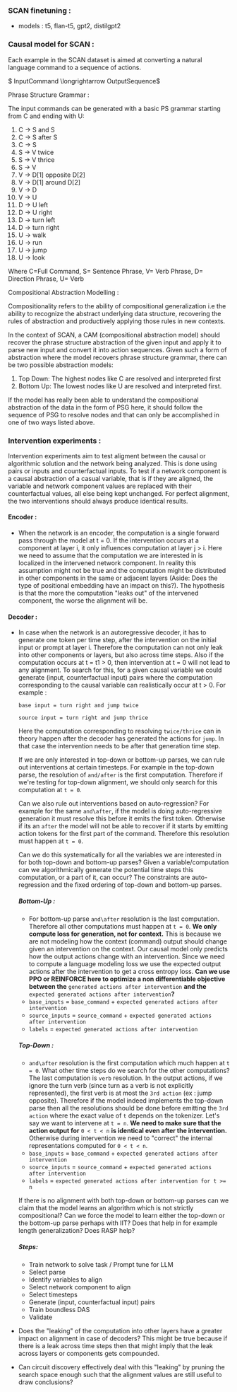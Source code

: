 ### SCAN finetuning : 
- models : t5, flan-t5, gpt2, distilgpt2

### Causal model for SCAN : 

Each example in the SCAN dataset is aimed at converting a natural language command to a sequence of actions. 

$ InputCommand \longrightarrow OutputSequence$

Phrase Structure Grammar :

The input commands can be generated with a basic PS grammar starting from C and ending with U: 

1. C $\longrightarrow$ S and S
2. C $\longrightarrow$ S after S
3. C $\longrightarrow$ S
4. S $\longrightarrow$ V twice
5. S $\longrightarrow$ V thrice
6. S $\longrightarrow$ V
7. V $\longrightarrow$ D[1] opposite D[2]
8. V $\longrightarrow$ D[1] around D[2]
9. V $\longrightarrow$ D
10. V $\longrightarrow$ U
11. D $\longrightarrow$ U left
12. D $\longrightarrow$ U right
13. D $\longrightarrow$ turn left
14. D $\longrightarrow$ turn right
15. U $\longrightarrow$ walk
16. U $\longrightarrow$ run
17. U $\longrightarrow$ jump
18. U $\longrightarrow$ look

Where C=Full Command, S= Sentence Phrase, V= Verb Phrase, D= Direction Phrase, U= Verb

Compositional Abstraction Modelling :

Compositionality refers to the ability of compositional generalization i.e the ability to recognize the abstract underlying data structure, recovering the rules of abstraction and productively applying those rules in new contexts.

In the context of SCAN, a CAM (compositional abstraction model) should recover the phrase structure abstraction of the given input and apply it to parse new input and convert it into action sequences. Given such a form of abstraction where the model recovers phrase structure grammar, there can be two possible abstraction models: 

1. Top Down: The highest nodes like C are resolved and interpreted first
2. Bottom Up: The lowest nodes like U are resolved and interpreted first.

If the model has really been able to understand the compositional abstraction of the data in the form of PSG here, it should follow the sequence of PSG to resolve nodes and that can only be accomplished in one of two ways listed above. 


### Intervention experiments :

Intervention experiments aim to test aligment between the causal or algorithmic solution and the network being analyzed. This is done using pairs or inputs and counterfactual inputs. To test if a network component is a causal abstraction of a casual variable, that is if they are aligned, the variable and network component values are replaced with their counterfactual values, all else being kept unchanged. For perfect alignment, the two interventions should always produce identical results. 

#### Encoder : 
- When the network is an encoder, the computation is a single forward pass through the model at t = 0. If the intervention occurs at a component at layer i, it only influences computation at layer j > i. Here we need to assume that the computation we are interested in is localized in the intervened network component. In reality this assumption might not be true and the computation might be distributed in other components in the same or adjacent layers (Aside: Does the type of positional embedding have an impact on this?). The hypothesis is that the more the computation "leaks out" of the intervened component, the worse the alignment will be.  

#### Decoder : 
- In case when the network is an autoregressive decoder, it has to generate one token per time step, after the intervention on the initial input or prompt at layer i. Therefore the computation can not only leak into other components or layers, but also across time steps. Also if the computation occurs at t = t1 > 0, then intervention at t = 0 will not lead to any alignment. To search for this, for a given causal variable we could generate (input, counterfactual input) pairs where the computation corresponding to the causal variable can realistically occur at t > 0. For example : 

    `base input = turn right and jump twice`

    `source input = turn right and jump thrice`

    Here the computation corresponding to resolving `twice/thrice` can in theory happen after the decoder has generated the actions for `jump`. In that case the intervention needs to be after that generation time step.
    
    If we are only interested in top-down or bottom-up parses, we can rule out interventions at certain timesteps. For example in the top-down parse, the resolution of `and/after` is the first computation. Therefore if we're testing for top-down alignment, we should only search for this computation at `t = 0`.
    
    Can we also rule out interventions based on auto-regression? For example for the same `and\after`, if the model is doing auto-regressive generation it must resolve this before it emits the first token. Otherwise if its an `after` the model will not be able to recover if it starts by emitting action tokens for the first part of the command. Therefore this resolution must happen at `t = 0`.
    
    Can we do this systematically for all the variables we are interested in for both top-down and bottom-up parses? Given a variable/computation can we algorithmically generate the potential time steps this computation, or a part of it, can occur? The constraints are auto-regression and the fixed ordering of top-down and bottom-up parses. 

    ##### Bottom-Up :
    - For bottom-up parse `and\after` resolution is the last computation. Therefore all other computations must happen at `t = 0`. **We only compute loss for generation, not for context.** This is because we are not modeling how the context (command) output should change given an intervention on the context. Our causal model only predicts how the output actions change with an intervention. Since we need to compute a language modeling loss we use the expected output actions after the intervention to get a cross entropy loss. **Can we use PPO or REINFORCE here to optimize a non differentiable objective between the** `generated actions after intervention` **and the** `expected generated actions after intervention`**?**
    * `base_inputs` = `base_command` + `expected generated actions after intervention`
    * `source_inputs` = `source_command` + `expected generated actions after intervention`
    * `labels` = `expected generated actions after intervention`

    ##### Top-Down : 
    - `and\after` resolution is the first computation which much happen at `t = 0`. What other time steps do we search for the other computations? The last computation is `verb` resolution. In the output actions, if we ignore the turn verb (since turn as a verb is not explicitly represented), the first verb is at most the `3rd action` (ex : jump opposite). Therefore if the model indeed implements the top-down parse then all the resolutions should be done before emitting the `3rd action` where the exact value of `t` depends on the tokenizer. Let's say we want to intervene at `t = n`. **We need to make sure that the action output for** `0 < t < n` **is identical even after the intervention.** Otherwise during intervention we need to "correct" the internal representations computed for `0 < t < n`.  
    * `base_inputs` = `base_command` + `expected generated actions after intervention`
    * `source_inputs` = `source_command` + `expected generated actions after intervention`
    * `labels` = `expected generated actions after intervention for t >= n`


    If there is no alignment with both top-down or bottom-up parses can we claim that the model learns an algorithm which is not strictly compositional? Can we force the model to learn either the top-down or the bottom-up parse perhaps with IIT? Does that help in for example length generalization? Does RASP help?


    ##### Steps:

    - Train network to solve task / Prompt tune for LLM 
    - Select parse
    - Identify variables to align
    - Select network component to align
    - Select timesteps
    - Generate (input, counterfactual input) pairs
    - Train boundless DAS
    - Validate

- Does the "leaking" of the computation into other layers have a greater impact on alignment in case of decoders? This might be true because if there is a leak across time steps then that might imply that the leak across layers or components gets compounded. 

- Can circuit discovery effectively deal with this "leaking" by pruning the search space enough such that the alignment values are still useful to draw conclusions?